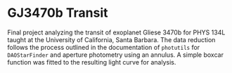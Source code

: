 # GJ3470b Transit
Final project analyzing the transit of exoplanet Gliese 3470b for PHYS 134L taught at the University of California, Santa Barbara.
The data reduction follows the process outlined in the documentation of `photutils` for `DAOStarFinder` and aperture photometry using an annulus. 
A simple boxcar function was fitted to the resulting light curve for analysis.
